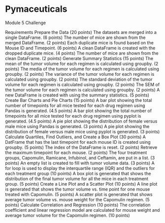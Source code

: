 # Pymaceuticals
Module 5 Challenge 

Requirements
Prepare the Data (20 points)
      The datasets are merged into a single DataFrame. (6 points)
      The number of mice are shown from the merged DataFrame. (2 points)
      Each duplicate mice is found based on the Mouse ID and Timepoint. (6 points)
      A clean DataFrame is created with the dropped duplicate mice. (4 points)
      The number of mice are shown from the clean DataFrame. (2 points)
Generate Summary Statistics (15 points)
      The mean of the tumor volume for each regimen is calculated using groupby. (2 points)
      The media of the tumor volume for each regimen is calculated using groupby. (2 points)
      The variance of the tumor volume for each regimen is calculated using groupby. (2 points)
      The standard deviation of the tumor volume for each regimen is calculated using groupby. (2 points)
      The SEM of the tumor volume for each regimen is calculated using groupby. (2 points)
      A new DataFrame is created with using the summary statistics. (5 points)
Create Bar Charts and Pie Charts (15 points)
      A bar plot showing the total number of timepoints for all mice tested for each drug regimen using Pandas is generated. (4.5 points)
      A bar plot showing the total number of timepoints for all mice tested for each drug regimen using pyplot is generated. (4.5 points)
      A pie plot showing the distribution of female versus male mice using Pandas is generated. (3 points)
      A pie plot showing the distribution of female versus male mice using pyplot is generated. (3 points)
Calculate Quartiles, Find Outliers, and Create a Box Plot (30 points)
      A DatFrame that has the last timepoint for each mouse ID is created using groupby. (5 points)
      The index of the DataFrame is reset. (2 points)
      Retrieve the maximum timepoint for each mouse. (2 points)
      The four treatment groups, Capomulin, Ramicane, Infubinol, and Ceftamin, are put in a list. (3 points)
      An empty list is created to fill with tumor volume data. (3 points)
      A for loop is used to display the interquartile range (IQR) and the outliers for each treatment group (10 points)
      A box plot is generated that shows the distribution of the final tumor volume for all the mice in each treatment group. (5 points)
Create a Line Plot and a Scatter Plot (10 points)
      A line plot is generated that shows the tumor volume vs. time point for one mouse treated with Capomulin. (5 points)
      A scatter plot is generated that shows average tumor volume vs. mouse weight for the Capomulin regimen. (5 points)
Calculate Correlation and Regression (10 points)
      The correlation coefficient and linear regression model are calculated for mouse weight and average tumor volume for the Capomulin regimen. (10 points)

